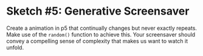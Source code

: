 # Sketch #5: Generative Screensaver

Create a animation in p5 that continually changes but never exactly repeats. Make use of the `random()` function to achieve this. Your screensaver should convey a compelling sense of complexity that makes us want to watch it unfold.
